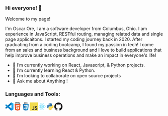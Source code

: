 ### Hi everyone! 👋


Welcome to my page! 

I'm Oscar Ore, I am a software developer from Columbus, Ohio. I am experience in JavaScript, RESTful routing, managing related data and single page applicaitons.    I started my coding journey back in 2020. After graduating from a coding bootcamp, I found my passion in tech! I come from an sales and business background and I love to build applications that help improve business operations and make an impact in everyone's life! 




- 🔭 I’m currently working on React, Javascript, & Python projects. 
- 🌱 I’m currently learning React & Python. 
- 👯 I’m looking to collaborate on open source projects
- 💬 Ask me about Anything ! 
<!-- - 📫 How to reach me: 
- 😄 Pronouns: ...
- ⚡ Fun fact:  -->


### Languages and Tools: 

<img align="left" alt="Visual Studio Code" width="26px" src="https://raw.githubusercontent.com/github/explore/80688e429a7d4ef2fca1e82350fe8e3517d3494d/topics/visual-studio-code/visual-studio-code.png" />
<img align="left" alt="HTML5" width="26px" src="https://raw.githubusercontent.com/github/explore/80688e429a7d4ef2fca1e82350fe8e3517d3494d/topics/html/html.png" />
<img align="left" alt="CSS3" width="26px" src="https://raw.githubusercontent.com/github/explore/80688e429a7d4ef2fca1e82350fe8e3517d3494d/topics/css/css.png" />
<img align="left" alt="JavaScript" width="26px" src="https://raw.githubusercontent.com/github/explore/80688e429a7d4ef2fca1e82350fe8e3517d3494d/topics/javascript/javascript.png" />
<img align="left" alt="React" width="26px" src="https://raw.githubusercontent.com/github/explore/80688e429a7d4ef2fca1e82350fe8e3517d3494d/topics/react/react.png" />
<img align="left" alt="Python" width="26px" 
src="https://github.com/devicons/devicon/blob/master/icons/python/python-original.svg" />
<img align="left" alt="GitHub" width="26px" src="https://raw.githubusercontent.com/github/explore/78df643247d429f6cc873026c0622819ad797942/topics/github/github.png" />
